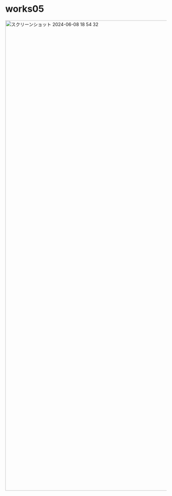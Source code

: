 # works05

<img width="1470" alt="スクリーンショット 2024-06-08 18 54 32" src="https://github.com/taic-dev/glsl-works/assets/52269577/f7c2e5d9-2320-4426-a32f-829f633304e6">